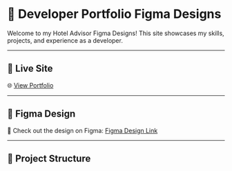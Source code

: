 # 💼 Developer Portfolio Figma Designs

Welcome to my Hotel Advisor Figma Designs! This site showcases my skills, projects, and experience as a developer.

---

## 🚀 Live Site

🌐 [View Portfolio](https://your-live-site-link.com)

---

## 🎨 Figma Design

📐 Check out the design on Figma: [Figma Design Link](https://www.figma.com/file/your-design-id/Your-Design-Name?type=design&mode=design)

---

## 📁 Project Structure

